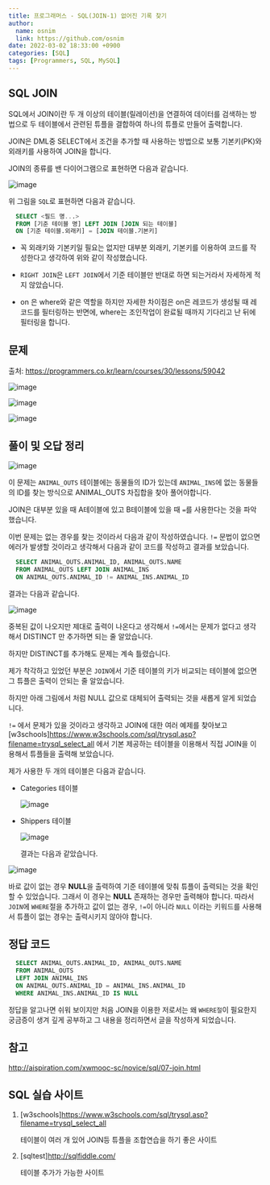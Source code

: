 ```yaml
---
title: 프로그래머스 - SQL(JOIN-1) 없어진 기록 찾기
author:
  name: osnim
  link: https://github.com/osnim
date: 2022-03-02 18:33:00 +0900
categories: [SQL]
tags: [Programmers, SQL, MySQL]
---
```


## SQL JOIN

SQL에서 JOIN이란 두 개 이상의 테이블(릴레이션)을 연결하여 데이터를 검색하는 방법으로 두 테이블에서 관련된 튜플을 결합하여 하나의 튜플로 만들어 출력합니다.

JOIN은 DML중 SELECT에서 조건을 추가할 때 사용하는 방법으로 보통 기본키(PK)와 외래키를 사용하여 JOIN을 합니다.

JOIN의 종류를 밴 다이어그램으로 표현하면 다음과 같습니다.

![image](https://user-images.githubusercontent.com/79408217/156342102-d2b527d9-292e-4f77-99df-14823e637f80.png)

위 그림을 `SQL`로 표현하면 다음과 같습니다.

```SQL
  SELECT <필드 명...>
  FROM [기준 테이블 명] LEFT JOIN [JOIN 되는 테이블]
  ON [기준 테이블.외래키] = [JOIN 테이블.기본키]
```

- 꼭 외래키와 기본키일 필요는 없지만 대부분 외래키, 기본키를 이용하여 코드를 작성한다고 생각하여 위와 같이 작성했습니다.

- `RIGHT JOIN`은 `LEFT JOIN`에서 기준 테이블만 반대로 하면 되는거라서 자세하게 적지 않았습니다.

- on 은 where와 같은 역할을 하지만 자세한 차이점은 on은 레코드가 생성될 때 레코드를 필터링하는 반면에, where는 조인작업이 완료될 때까지 기다리고 난 뒤에 필터링을 합니다.

## 문제

출처: <https://programmers.co.kr/learn/courses/30/lessons/59042>

![image](https://user-images.githubusercontent.com/79408217/156336742-8c89406c-eea6-4a70-999c-ea9d9a9e6b41.png)

![image](https://user-images.githubusercontent.com/79408217/156336885-bc9a84b4-54d2-4012-b8ee-f9be077d7177.png)

![image](https://user-images.githubusercontent.com/79408217/156336930-be2bb8fa-c436-4472-8abc-86c5a9c49c58.png)

## 풀이 및 오답 정리

![image](https://user-images.githubusercontent.com/79408217/156363852-404b2d23-cbdd-4028-b5f0-730dc455bbd4.png)

이 문제는 `ANIMAL_OUTS` 테이블에는 동물들의 ID가 있는데 `ANIMAL_INS`에 없는 동물들의 ID를 찾는 방식으로 ANIMAL_OUTS 차집합을 찾아 풀어야합니다.

JOIN은 대부분 있을 때 A테이블에 있고 B테이블에 있을 때 `=`를 사용한다는 것을 파악했습니다.

이번 문제는 없는 경우를 찾는 것이라서 다음과 같이 작성하였습니다. `!=` 문법이 없으면 에러가 발생할 것이라고 생각해서 다음과 같이 코드를 작성하고 결과를 보았습니다.

```SQL
  SELECT ANIMAL_OUTS.ANIMAL_ID, ANIMAL_OUTS.NAME
  FROM ANIMAL_OUTS LEFT JOIN ANIMAL_INS
  ON ANIMAL_OUTS.ANIMAL_ID != ANIMAL_INS.ANIMAL_ID
```

결과는 다음과 같습니다.

![image](https://user-images.githubusercontent.com/79408217/156351407-3ae93772-2657-482e-9436-79da23e3f6c3.png)

중복된 값이 나오지만 제대로 출력이 나온다고 생각해서 `!=`에서는 문제가 없다고 생각해서 DISTINCT 만 추가하면 되는 줄 알았습니다.

하지만 DISTINCT를 추가해도 문제는 계속 틀렸습니다.

제가 착각하고 있었던 부분은 `JOIN`에서 기준 테이블의 키가 비교되는 테이블에 없으면 그 튜플은 출력이 안되는 줄 알았습니다.

하지만 아래 그림에서 처럼 NULL 값으로 대체되어 출력되는 것을 새롭게 알게 되었습니다.

`!=` 에서 문제가 있을 것이라고 생각하고 JOIN에 대한 여러 예제를 찾아보고 [w3schools]<https://www.w3schools.com/sql/trysql.asp?filename=trysql_select_all> 에서 기본 제공하는 테이블을 이용해서 직접 JOIN을 이용해서 튜플들을 출력해 보았습니다.

제가 사용한 두 개의 테이블은 다음과 같습니다.

- Categories 테이블

  ![image](https://user-images.githubusercontent.com/79408217/156362584-ff895424-11be-4c71-9a88-abeccccec121.png)

- Shippers 테이블

  ![image](https://user-images.githubusercontent.com/79408217/156362688-25c16c1c-d6f3-4268-934c-9f0d70a8b011.png)

  결과는 다음과 같았습니다.

![image](https://user-images.githubusercontent.com/79408217/156352993-6ddcc8ad-3b5d-41be-bc69-a3e74d68ea05.png)

바로 값이 없는 경우 **NULL**을 출력하여 기준 테이블에 맞춰 튜플이 출력되는 것을 확인할 수 있었습니다. 그래서 이 경우는 **NULL** 존재하는 경우만 출력해야 합니다. 따라서 `JOIN`에 `WHERE`절을 추가하고 값이 없는 경우, `!=`이 아니라 `NULL` 이라는 키워드를 사용해서 튜플이 없는 경우는 출력시키지 않아야 합니다.

## 정답 코드

```SQL
  SELECT ANIMAL_OUTS.ANIMAL_ID, ANIMAL_OUTS.NAME
  FROM ANIMAL_OUTS
  LEFT JOIN ANIMAL_INS
  ON ANIMAL_OUTS.ANIMAL_ID = ANIMAL_INS.ANIMAL_ID
  WHERE ANIMAL_INS.ANIMAL_ID IS NULL
```

정답을 알고나면 쉬워 보이지만 처음 JOIN을 이용한 저로서는 왜 `WHERE절`이 필요한지 궁금증이 생겨 깊게 공부하고 그 내용을 정리하면서 글을 작성하게 되었습니다.

## 참고

<http://aispiration.com/xwmooc-sc/novice/sql/07-join.html>

## SQL 실습 사이트

1. [w3schools]<https://www.w3schools.com/sql/trysql.asp?filename=trysql_select_all>

   테이블이 여러 개 있어 JOIN등 튜플을 조합연습을 하기 좋은 사이트

2. [sqltest]<http://sqlfiddle.com/>

   테이블 추가가 가능한 사이트
